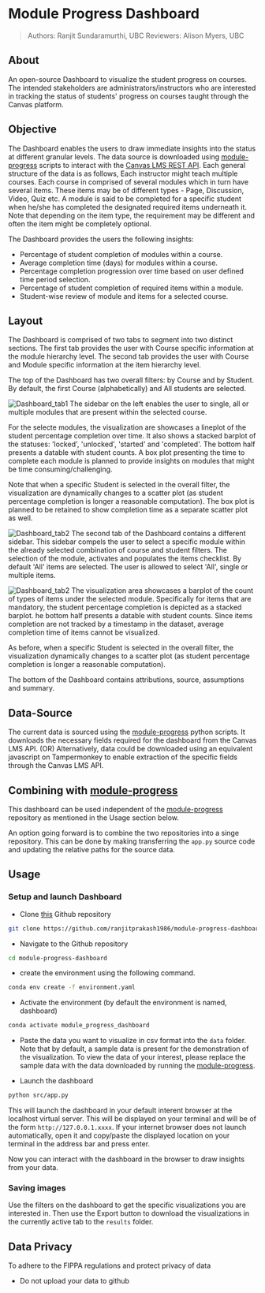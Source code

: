 # Module Progress Dashboard
>
> Authors: Ranjit Sundaramurthi, UBC
> Reviewers: Alison Myers, UBC

## About

An open-source Dashboard to visualize the student progress on courses. The intended stakeholders are administrators/instructors who are interested in tracking the status of students' progress on courses taught through the Canvas platform.

## Objective

The Dashboard enables the users to draw immediate insights into the status at different granular levels. The data source is downloaded using [module-progress](https://github.com/saud-learning-services/module-progress) scripts to interact with the [Canvas LMS REST API](https://canvas.instructure.com/doc/api/index.html). Each general structure of the data is as follows, Each instructor might teach multiple courses. Each course in comprised of several modules which in turn have several items. These items may be of different types - Page, Discussion, Video, Quiz etc. A module is said to be completed for a specific student when he/she has completed the designated required items underneath it. Note that depending on the item type, the requirement may be different and often the item might be completely optional.

The Dashboard provides the users the following insights:

* Percentage of student completion of modules within a course.
* Average completion time (days) for modules within a course.
* Percentage completion progression over time based on user defined time period selection.
* Percentage of student completion of required items within a module.
* Student-wise review of module and items for a selected course.

## Layout

The Dashboard is comprised of two tabs to segment into two distinct sections. The first tab provides the user with Course specific information at the module hierarchy level. The second tab provides the user with Course and Module specific information at the item hierarchy level.

The top of the Dashboard has two overall filters: by Course and by Student. By default, the first Course (alphabetically) and All students are selected.

![Dashboard_tab1](/img/view-modules-tab.PNG)
The sidebar on the left enables the user to single, all or multiple modules that are present within the selected course.

For the selecte modules, the visualization are showcases a lineplot of the student percentage completion over time. It also shows a stacked barplot of the statuses: 'locked', 'unlocked', 'started' and 'completed'. The bottom half presents a datable with student counts. A box plot presenting the time to complete each module is planned to provide insights on modules that might be time consuming/challenging.

Note that when a specific Student is selected in the overall filter, the visualization are dynamically changes to a scatter plot (as student percentage completion is longer a reasonable computation). The box plot is planned to be retained to show completion time as a separate scatter plot as well.

![Dashboard_tab2](/img/view-items-tab.PNG)
The second tab of the Dashboard contains a different sidebar. This sidebar compels the user to select a specific module within the already selected combination of course and student filters. The selection of the module, activates and populates the items checklist. By default 'All' items are selected. The user is allowed to select 'All', single or multiple items.

![Dashboard_tab2](/img/view-students-tab.PNG)
The visualization area showcases a barplot of the count of types of items under the selected module. Specifically for items that are mandatory, the student percentage completion is depicted as a stacked barplot. he bottom half presents a datable with student counts. Since items completion are not tracked by a timestamp in the dataset, average completion time of items cannot be visualized.

As before, when a specific Student is selected in the overall filter, the visualization dynamically changes to a scatter plot (as student percentage completion is longer a reasonable computation).

The bottom of the Dashboard contains attributions, source, assumptions and summary.

## Data-Source

The current data is sourced using the [module-progress](https://github.com/saud-learning-services/module-progress) python scripts. It downloads the necessary fields required for the dashboard from the Canvas LMS API.
(OR)
Alternatively, data could be downloaded using an equivalent javascript on Tampermonkey to enable extraction of the specific fields through the Canvas LMS API.

## Combining with [module-progress](https://github.com/saud-learning-services/module-progress)

This dashboard can be used independent of the [module-progress](https://github.com/saud-learning-services/module-progress) repository as mentioned in the Usage section below.

An option going forward is to combine the two repositories into a singe repository. This can be done by making transferring the `app.py` source code and updating the relative paths for the source data.

## Usage

### Setup and launch Dashboard

* Clone [this](https://github.com/ranjitprakash1986/module-progress-dashboard) Github repository

```bash
git clone https://github.com/ranjitprakash1986/module-progress-dashboard.git
```

* Navigate to the Github repository

```bash
cd module-progress-dashboard
```

* create the environment using the following command.

```bash
conda env create -f environment.yaml
```

* Activate the environment (by default the environment is named, dashboard)

```bash
conda activate module_progress_dashboard
```

* Paste the data you want to visualize in csv format into the `data` folder.
Note that by default, a sample data is present for the demonstration of the visualization. To view the data of your interest, please replace the sample data with the data downloaded by running the [module-progress](https://github.com/saud-learning-services/module-progress).

* Launch the dashboard

```bash
python src/app.py
```

This will launch the dashboard in your default interent browser at the localhost virtual server. This will be displayed on your terminal and will be of the form `http://127.0.0.1.xxxx`. If your internet browser does not launch automatically, open it and copy/paste the displayed location on your terminal in the address bar and press enter.

Now you can interact with the dashboard in the browser to draw insights from your data.

### Saving images

Use the filters on the dashboard to get the specific visualizations you are interested in. Then use the Export button to download the visualizations in the currently active tab to the `results` folder.

## Data Privacy

To adhere to the FIPPA regulations and protect privacy of data

* Do not upload your data to github
